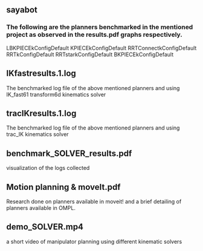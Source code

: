 ## sayabot
### The following are the planners benchmarked in the mentioned project as observed in the results.pdf graphs respectively.
LBKPIECEkConfigDefault 
KPIECEkConfigDefault 
RRTConnectkConfigDefault 
RRTkConfigDefault 
RRTstarkConfigDefault 
BKPIECEkConfigDefault

## IKfastresults.1.log
The benchmarked log file of the above mentioned planners and using IK_fast61 transform6d kinematics solver
## tracIKresults.1.log
The benchmarked log file of the above mentioned planners and using trac_IK kinematics solver
## benchmark_SOLVER_results.pdf
visualization of the logs collected
## Motion planning & moveIt.pdf
Research done on planners available in moveit! and a brief detailing of planners available in OMPL.
## demo_SOLVER.mp4
a short video of manipulator planning using different kinematic solvers
